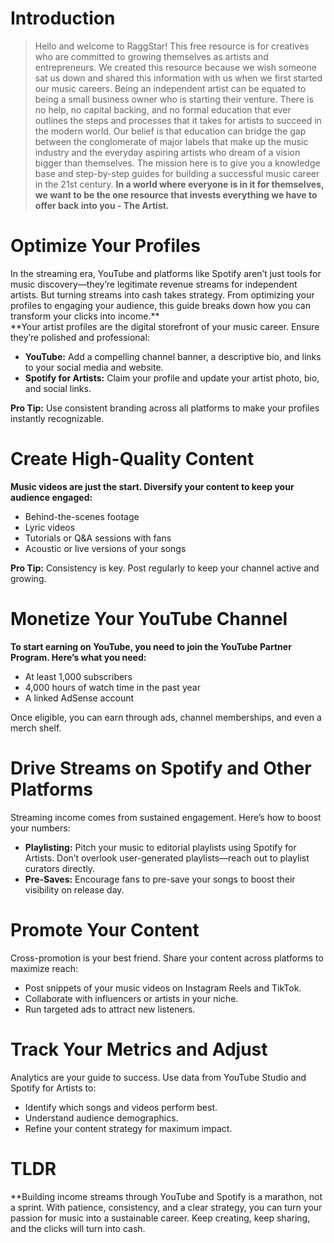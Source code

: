 <script lang='ts'>
  import BlogPageTemplate from '$lib/components/blog/BlogPageTemplate.svelte';
  import type { BlogCardProps } from '$lib/repositories/BlogPostRepository';
  import { ASSETS_PATH } from '$lib/repositories/BlogPostRepository';
  import { orderedBlogPosts } from '$lib/repositories/BlogPostRepository';
  import { page } from '$app/stores';

  const blogPostInfo: BlogCardProps = orderedBlogPosts.find((post) => post.slug === $page.route.id?.split('/')[3]);
  const assetsUrl = `${ASSETS_PATH}/${blogPostInfo.image}`;
</script>

<BlogPageTemplate
  title={blogPostInfo.title}
  subtitle={blogPostInfo.subtitle}
  published_date={blogPostInfo.date_published}
  coverImg={blogPostInfo.image}>

# Introduction
> Hello and welcome to RaggStar! This free resource is for creatives who are committed to growing themselves as artists and entrepreneurs. We created this resource because we wish someone sat us down and shared this information with us when we first started our music careers. Being an independent artist can be equated to being a small business owner who is starting their venture. There is no help, no capital backing, and no formal education that ever outlines the steps and processes that it takes for artists to succeed in the modern world. Our belief is that education can bridge the gap between the conglomerate of major labels that make up the music industry and the everyday aspiring artists who dream of a vision bigger than themselves. The mission here is to give you a knowledge base and step-by-step guides for building a successful music career in the 21st century. **In a world where everyone is in it for themselves, we want to be the one resource that invests everything we have to offer back into you - The Artist.**

# Optimize Your Profiles

In the streaming era, YouTube and platforms like Spotify aren’t just tools for music discovery—they’re legitimate revenue streams for independent artists. But turning streams into cash takes strategy. From optimizing your profiles to engaging your audience, this guide breaks down how you can transform your clicks into income.** \
**Your artist profiles are the digital storefront of your music career. Ensure they’re polished and professional:



* **YouTube:** Add a compelling channel banner, a descriptive bio, and links to your social media and website.
* **Spotify for Artists:** Claim your profile and update your artist photo, bio, and social links.

**Pro Tip:** Use consistent branding across all platforms to make your profiles instantly recognizable.


# Create High-Quality Content
**Music videos are just the start. Diversify your content to keep your audience engaged:**



* Behind-the-scenes footage
* Lyric videos
* Tutorials or Q&A sessions with fans
* Acoustic or live versions of your songs

**Pro Tip:** Consistency is key. Post regularly to keep your channel active and growing.


# Monetize Your YouTube Channel

**To start earning on YouTube, you need to join the YouTube Partner Program. Here’s what you need:**



* At least 1,000 subscribers
* 4,000 hours of watch time in the past year
* A linked AdSense account

Once eligible, you can earn through ads, channel memberships, and even a merch shelf.


# Drive Streams on Spotify and Other Platforms

Streaming income comes from sustained engagement. Here’s how to boost your numbers:



* **Playlisting:** Pitch your music to editorial playlists using Spotify for Artists. Don’t overlook user-generated playlists—reach out to playlist curators directly.
* **Pre-Saves:** Encourage fans to pre-save your songs to boost their visibility on release day.


# Promote Your Content

Cross-promotion is your best friend. Share your content across platforms to maximize reach:



* Post snippets of your music videos on Instagram Reels and TikTok.
* Collaborate with influencers or artists in your niche.
* Run targeted ads to attract new listeners.


# Track Your Metrics and Adjust

Analytics are your guide to success. Use data from YouTube Studio and Spotify for Artists to:



* Identify which songs and videos perform best.
* Understand audience demographics.
* Refine your content strategy for maximum impact.


# **TLDR**
**Building income streams through YouTube and Spotify is a marathon, not a sprint. With patience, consistency, and a clear strategy, you can turn your passion for music into a sustainable career. Keep creating, keep sharing, and the clicks will turn into cash.


</BlogPageTemplate>
